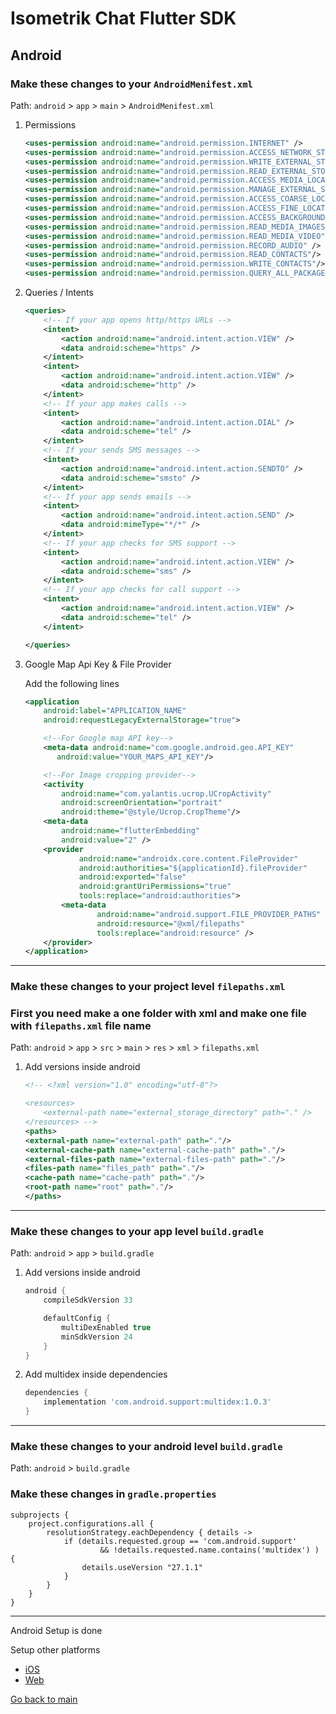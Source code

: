 # Isometrik Chat Flutter SDK

## Android

### Make these changes to your `AndroidMenifest.xml`

Path: `android` > `app` > `main` > `AndroidMenifest.xml`

1. Permissions

   ```xml
   <uses-permission android:name="android.permission.INTERNET" />
   <uses-permission android:name="android.permission.ACCESS_NETWORK_STATE"/>
   <uses-permission android:name="android.permission.WRITE_EXTERNAL_STORAGE" android:maxSdkVersion="29" />
   <uses-permission android:name="android.permission.READ_EXTERNAL_STORAGE"/>
   <uses-permission android:name="android.permission.ACCESS_MEDIA_LOCATION"/>
   <uses-permission android:name="android.permission.MANAGE_EXTERNAL_STORAGE"/>
   <uses-permission android:name="android.permission.ACCESS_COARSE_LOCATION"/>
   <uses-permission android:name="android.permission.ACCESS_FINE_LOCATION"/>
   <uses-permission android:name="android.permission.ACCESS_BACKGROUND_LOCATION"/>
   <uses-permission android:name="android.permission.READ_MEDIA_IMAGES"/>
   <uses-permission android:name="android.permission.READ_MEDIA_VIDEO"/>
   <uses-permission android:name="android.permission.RECORD_AUDIO" />
   <uses-permission android:name="android.permission.READ_CONTACTS"/>
   <uses-permission android:name="android.permission.WRITE_CONTACTS"/>
   <uses-permission android:name="android.permission.QUERY_ALL_PACKAGES"/>
   ```

2. Queries / Intents

   ```xml
   <queries>
       <!-- If your app opens http/https URLs -->
       <intent>
           <action android:name="android.intent.action.VIEW" />
           <data android:scheme="https" />
       </intent>
       <intent>
           <action android:name="android.intent.action.VIEW" />
           <data android:scheme="http" />
       </intent>
       <!-- If your app makes calls -->
       <intent>
           <action android:name="android.intent.action.DIAL" />
           <data android:scheme="tel" />
       </intent>
       <!-- If your sends SMS messages -->
       <intent>
           <action android:name="android.intent.action.SENDTO" />
           <data android:scheme="smsto" />
       </intent>
       <!-- If your app sends emails -->
       <intent>
           <action android:name="android.intent.action.SEND" />
           <data android:mimeType="*/*" />
       </intent>
       <!-- If your app checks for SMS support -->
       <intent>
           <action android:name="android.intent.action.VIEW" />
           <data android:scheme="sms" />
       </intent>
       <!-- If your app checks for call support -->
       <intent>
           <action android:name="android.intent.action.VIEW" />
           <data android:scheme="tel" />
       </intent>

   </queries>
   ```

3. Google Map Api Key & File Provider

   Add the following lines

   ```xml
   <application
       android:label="APPLICATION_NAME"
       android:requestLegacyExternalStorage="true">

       <!--For Google map API key-->
       <meta-data android:name="com.google.android.geo.API_KEY"
          android:value="YOUR_MAPS_API_KEY"/>

       <!--For Image cropping provider-->
       <activity
           android:name="com.yalantis.ucrop.UCropActivity"
           android:screenOrientation="portrait"
           android:theme="@style/Ucrop.CropTheme"/>
       <meta-data
           android:name="flutterEmbedding"
           android:value="2" />
       <provider
               android:name="androidx.core.content.FileProvider"
               android:authorities="${applicationId}.fileProvider"
               android:exported="false"
               android:grantUriPermissions="true"
               tools:replace="android:authorities">
           <meta-data
                   android:name="android.support.FILE_PROVIDER_PATHS"
                   android:resource="@xml/filepaths"
                   tools:replace="android:resource" />
       </provider>
   </application>
   ```

---

### Make these changes to your project level `filepaths.xml`

### First you need make a one folder with xml and make one file with `filepaths.xml` file name

Path: `android` > `app` > `src` > `main` > `res` > `xml` > `filepaths.xml`

1. Add versions inside android

   ```xml
   <!-- <?xml version="1.0" encoding="utf-8"?>

   <resources>
       <external-path name="external_storage_directory" path="." />
   </resources> -->
   <paths>
   <external-path name="external-path" path="."/>
   <external-cache-path name="external-cache-path" path="."/>
   <external-files-path name="external-files-path" path="."/>
   <files-path name="files_path" path="."/>
   <cache-path name="cache-path" path="."/>
   <root-path name="root" path="."/>
   </paths>

   ```

---

### Make these changes to your app level `build.gradle`

Path: `android` > `app` > `build.gradle`

1. Add versions inside android

   ```gradle
   android {
       compileSdkVersion 33

       defaultConfig {
           multiDexEnabled true
           minSdkVersion 24
       }
   }
   ```

2. Add multidex inside dependencies

   ```gradle
   dependencies {
       implementation 'com.android.support:multidex:1.0.3'
   }
   ```

---

### Make these changes to your android level `build.gradle`

Path: `android` > `build.gradle`

### Make these changes in `gradle.properties`

```
subprojects {
    project.configurations.all {
        resolutionStrategy.eachDependency { details ->
            if (details.requested.group == 'com.android.support'
                    && !details.requested.name.contains('multidex') ) {
                details.useVersion "27.1.1"
            }
        }
    }
}
```

---

Android Setup is done

Setup other platforms

- [iOS](./README_ios.md)
- [Web](./README_web.md)

[Go back to main](./README.md)

